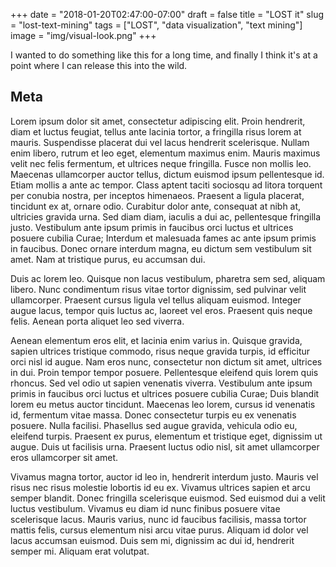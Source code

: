 +++
date = "2018-01-20T02:47:00-07:00"
draft = false
title = "LOST it"
slug = "lost-text-mining"
tags = ["LOST", "data visualization", "text mining"]
image = "img/visual-look.png"
+++

I wanted to do something like this for a long time, and finally I think it's at a point where I can release this into the wild.

## Meta
Lorem ipsum dolor sit amet, consectetur adipiscing elit. Proin hendrerit, diam et luctus feugiat, tellus ante lacinia tortor, a fringilla risus lorem at mauris. Suspendisse placerat dui vel lacus hendrerit scelerisque. Nullam enim libero, rutrum et leo eget, elementum maximus enim. Mauris maximus velit nec felis fermentum, et ultrices neque fringilla. Fusce non mollis leo. Maecenas ullamcorper auctor tellus, dictum euismod ipsum pellentesque id. Etiam mollis a ante ac tempor. Class aptent taciti sociosqu ad litora torquent per conubia nostra, per inceptos himenaeos. Praesent a ligula placerat, tincidunt ex at, ornare odio. Curabitur dolor ante, consequat at nibh at, ultricies gravida urna. Sed diam diam, iaculis a dui ac, pellentesque fringilla justo. Vestibulum ante ipsum primis in faucibus orci luctus et ultrices posuere cubilia Curae; Interdum et malesuada fames ac ante ipsum primis in faucibus. Donec ornare interdum magna, eu dictum sem vestibulum sit amet. Nam at tristique purus, eu accumsan dui.

<div id="word-count"></div>

<script src="http://localhost:9001/bundle.js"></script>

Duis ac lorem leo. Quisque non lacus vestibulum, pharetra sem sed, aliquam libero. Nunc condimentum risus vitae tortor dignissim, sed pulvinar velit ullamcorper. Praesent cursus ligula vel tellus aliquam euismod. Integer augue lacus, tempor quis luctus ac, laoreet vel eros. Praesent quis neque felis. Aenean porta aliquet leo sed viverra.

Aenean elementum eros elit, et lacinia enim varius in. Quisque gravida, sapien ultrices tristique commodo, risus neque gravida turpis, id efficitur orci nisl id augue. Nam eros nunc, consectetur non dictum sit amet, ultrices in dui. Proin tempor tempor posuere. Pellentesque eleifend quis lorem quis rhoncus. Sed vel odio ut sapien venenatis viverra. Vestibulum ante ipsum primis in faucibus orci luctus et ultrices posuere cubilia Curae; Duis blandit lorem eu metus auctor tincidunt. Maecenas leo lorem, cursus id venenatis id, fermentum vitae massa. Donec consectetur turpis eu ex venenatis posuere. Nulla facilisi. Phasellus sed augue gravida, vehicula odio eu, eleifend turpis. Praesent ex purus, elementum et tristique eget, dignissim ut augue. Duis ut facilisis urna. Praesent luctus odio nisl, sit amet ullamcorper eros ullamcorper sit amet.

Vivamus magna tortor, auctor id leo in, hendrerit interdum justo. Mauris vel risus nec risus molestie lobortis id eu ex. Vivamus ultrices sapien et arcu semper blandit. Donec fringilla scelerisque euismod. Sed euismod dui a velit luctus vestibulum. Vivamus eu diam id nunc finibus posuere vitae scelerisque lacus. Mauris varius, nunc id faucibus facilisis, massa tortor mattis felis, cursus elementum nisi arcu vitae purus. Aliquam id dolor vel lacus accumsan euismod. Duis sem mi, dignissim ac dui id, hendrerit semper mi. Aliquam erat volutpat.

